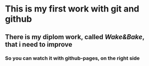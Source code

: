 # This is my **first work** with git and github

## There is my diplom work, called ***Wake&Bake***, that i need to improve

### So you can watch it with github-pages, on the right side
